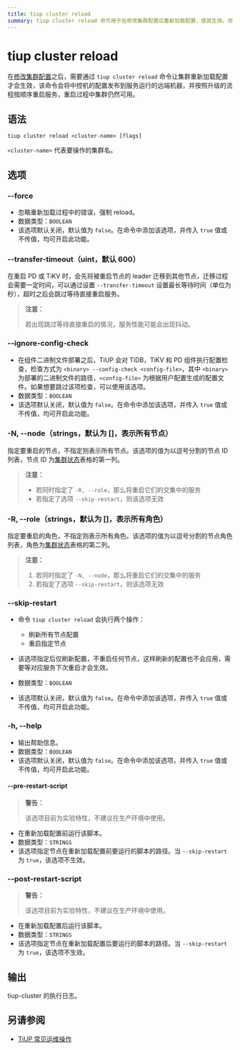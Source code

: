 ```yaml
---
title: tiup cluster reload
summary: tiup cluster reload 命令用于在修改集群配置后重新加载配置，使其生效。命令会将配置发布到远端机器，并按顺序重启服务，重启过程中集群可用。可选参数包括 --force（忽略错误强制 reload）、--transfer-timeout（设置最长等待时间）、--ignore-config-check（跳过配置检查）、-N, --node（指定要重启的节点）、-R, --role（指定要重启的角色）、--skip-restart（仅刷新配置不重启节点）、-h, --help（输出帮助信息）。执行日志会输出到 tiup-cluster。
---
```


# tiup cluster reload

在[修改集群配置](/tiup/tiup-component-cluster-edit-config.md)之后，需要通过 `tiup cluster reload` 命令让集群重新加载配置才会生效，该命令会将中控机的配置发布到服务运行的远端机器，并按照升级的流程按顺序重启服务，重启过程中集群仍然可用。

## 语法

```shell
tiup cluster reload <cluster-name> [flags]
```

`<cluster-name>` 代表要操作的集群名。

## 选项

### --force

- 忽略重新加载过程中的错误，强制 reload。
- 数据类型：`BOOLEAN`
- 该选项默认关闭，默认值为 `false`。在命令中添加该选项，并传入 `true` 值或不传值，均可开启此功能。

### --transfer-timeout（uint，默认 600）

在重启 PD 或 TiKV 时，会先将被重启节点的 leader 迁移到其他节点，迁移过程会需要一定时间，可以通过设置 `--transfer-timeout` 设置最长等待时间（单位为秒），超时之后会跳过等待直接重启服务。

> **注意：**
>
> 若出现跳过等待直接重启的情况，服务性能可能会出现抖动。

### --ignore-config-check

- 在组件二进制文件部署之后，TiUP 会对 TiDB，TiKV 和 PD 组件执行配置检查，检查方式为 `<binary> --config-check <config-file>`，其中 `<binary>` 为部署的二进制文件的路径，`<config-file>` 为根据用户配置生成的配置文件。如果想要跳过该项检查，可以使用该选项。
- 数据类型：`BOOLEAN`
- 该选项默认关闭，默认值为 `false`。在命令中添加该选项，并传入 `true` 值或不传值，均可开启此功能。

### -N, --node（strings，默认为 []，表示所有节点）

指定要重启的节点，不指定则表示所有节点。该选项的值为以逗号分割的节点 ID 列表，节点 ID 为[集群状态](/tiup/tiup-component-cluster-display.md)表格的第一列。

> **注意：**
>
> + 若同时指定了 `-R, --role`，那么将重启它们的交集中的服务
> + 若指定了选项 `--skip-restart`，则该选项无效

### -R, --role（strings，默认为 []，表示所有角色）

指定要重启的角色，不指定则表示所有角色。该选项的值为以逗号分割的节点角色列表，角色为[集群状态](/tiup/tiup-component-cluster-display.md)表格的第二列。

> **注意：**
>
> 1. 若同时指定了 `-N, --node`，那么将重启它们的交集中的服务
> 2. 若指定了选项 `--skip-restart`，则该选项无效

### --skip-restart

- 命令 `tiup cluster reload` 会执行两个操作：

    - 刷新所有节点配置
    - 重启指定节点

- 该选项指定后仅刷新配置，不重启任何节点，这样刷新的配置也不会应用，需要等对应服务下次重启才会生效。
- 数据类型：`BOOLEAN`
- 该选项默认关闭，默认值为 `false`。在命令中添加该选项，并传入 `true` 值或不传值，均可开启此功能。

### -h, --help

- 输出帮助信息。
- 数据类型：`BOOLEAN`
- 该选项默认关闭，默认值为 `false`。在命令中添加该选项，并传入 `true` 值或不传值，均可开启此功能。

#### --pre-restart-script

> **警告：**
>
> 该选项目前为实验特性，不建议在生产环境中使用。

- 在重新加载配置前运行该脚本。
- 数据类型：`STRINGS`
- 该选项指定节点在重新加载配置前要运行的脚本的路径。当 `--skip-restart` 为 `true`，该选项不生效。

### --post-restart-script

> **警告：**
>
> 该选项目前为实验特性，不建议在生产环境中使用。

- 在重新加载配置后运行该脚本。
- 数据类型：`STRINGS`
- 该选项指定节点在重新加载配置后要运行的脚本的路径。当 `--skip-restart` 为 `true`，该选项不生效。

## 输出

tiup-cluster 的执行日志。

## 另请参阅

- [TiUP 常见运维操作](/maintain-tidb-using-tiup.md)